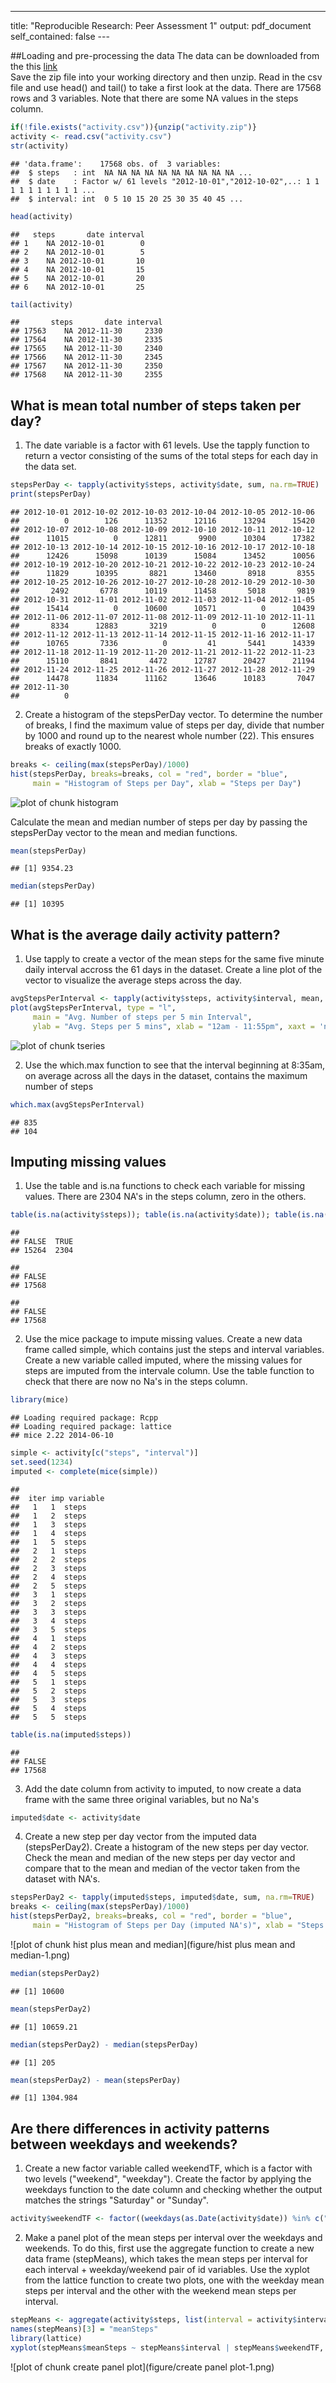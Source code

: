 ---
title: "Reproducible Research: Peer Assessment 1"
output: pdf_document
        self_contained: false
        ---

##Loading and pre-processing the data
The data can be downloaded from the this [link]("https://d396qusza40orc.cloudfront.net/repdata%2Fdata%2Factivity.zip")  
Save the zip file into your working directory and then unzip. Read in the csv file and use head() and tail() to take a first look at the data. There are 17568 rows and 3 variables. Note that there are some NA values in the steps column.


```r
if(!file.exists("activity.csv")){unzip("activity.zip")}
activity <- read.csv("activity.csv")
str(activity)
```

```
## 'data.frame':	17568 obs. of  3 variables:
##  $ steps   : int  NA NA NA NA NA NA NA NA NA NA ...
##  $ date    : Factor w/ 61 levels "2012-10-01","2012-10-02",..: 1 1 1 1 1 1 1 1 1 1 ...
##  $ interval: int  0 5 10 15 20 25 30 35 40 45 ...
```

```r
head(activity)
```

```
##   steps       date interval
## 1    NA 2012-10-01        0
## 2    NA 2012-10-01        5
## 3    NA 2012-10-01       10
## 4    NA 2012-10-01       15
## 5    NA 2012-10-01       20
## 6    NA 2012-10-01       25
```

```r
tail(activity)
```

```
##       steps       date interval
## 17563    NA 2012-11-30     2330
## 17564    NA 2012-11-30     2335
## 17565    NA 2012-11-30     2340
## 17566    NA 2012-11-30     2345
## 17567    NA 2012-11-30     2350
## 17568    NA 2012-11-30     2355
```

## What is mean total number of steps taken per day?
1. The date variable is a factor with 61 levels. Use the tapply function to return a vector consisting of the sums of the total steps for each day in the data set.

```r
stepsPerDay <- tapply(activity$steps, activity$date, sum, na.rm=TRUE)
print(stepsPerDay)
```

```
## 2012-10-01 2012-10-02 2012-10-03 2012-10-04 2012-10-05 2012-10-06 
##          0        126      11352      12116      13294      15420 
## 2012-10-07 2012-10-08 2012-10-09 2012-10-10 2012-10-11 2012-10-12 
##      11015          0      12811       9900      10304      17382 
## 2012-10-13 2012-10-14 2012-10-15 2012-10-16 2012-10-17 2012-10-18 
##      12426      15098      10139      15084      13452      10056 
## 2012-10-19 2012-10-20 2012-10-21 2012-10-22 2012-10-23 2012-10-24 
##      11829      10395       8821      13460       8918       8355 
## 2012-10-25 2012-10-26 2012-10-27 2012-10-28 2012-10-29 2012-10-30 
##       2492       6778      10119      11458       5018       9819 
## 2012-10-31 2012-11-01 2012-11-02 2012-11-03 2012-11-04 2012-11-05 
##      15414          0      10600      10571          0      10439 
## 2012-11-06 2012-11-07 2012-11-08 2012-11-09 2012-11-10 2012-11-11 
##       8334      12883       3219          0          0      12608 
## 2012-11-12 2012-11-13 2012-11-14 2012-11-15 2012-11-16 2012-11-17 
##      10765       7336          0         41       5441      14339 
## 2012-11-18 2012-11-19 2012-11-20 2012-11-21 2012-11-22 2012-11-23 
##      15110       8841       4472      12787      20427      21194 
## 2012-11-24 2012-11-25 2012-11-26 2012-11-27 2012-11-28 2012-11-29 
##      14478      11834      11162      13646      10183       7047 
## 2012-11-30 
##          0
```
2. Create a histogram of the stepsPerDay vector. To determine the number of breaks, I find the maximum value of steps per day, divide that number by 1000 and round up to the nearest whole number (22). This ensures breaks of exactly 1000.

```r
breaks <- ceiling(max(stepsPerDay)/1000)
hist(stepsPerDay, breaks=breaks, col = "red", border = "blue", 
     main = "Histogram of Steps per Day", xlab = "Steps per Day")
```

![plot of chunk histogram](figure/histogram-1.png) 

Calculate the mean and median number of steps per day by passing the stepsPerDay vector to the mean and median functions.

```r
mean(stepsPerDay)
```

```
## [1] 9354.23
```

```r
median(stepsPerDay)
```

```
## [1] 10395
```

## What is the average daily activity pattern?
1. Use tapply to create a vector of the mean steps for the same five minute daily interval accross the 61 days in the dataset. Create a line plot of the vector to visualize the average steps across the day.

```r
avgStepsPerInterval <- tapply(activity$steps, activity$interval, mean, na.rm=TRUE)
plot(avgStepsPerInterval, type = "l", 
     main = "Avg. Number of steps per 5 min Interval", 
     ylab = "Avg. Steps per 5 mins", xlab = "12am - 11:55pm", xaxt = 'n')
```

![plot of chunk tseries](figure/tseries-1.png) 
    
2. Use the which.max function to see that the interval beginning at 8:35am, on average across all the days in the dataset, contains the maximum number of steps

```r
which.max(avgStepsPerInterval)
```

```
## 835 
## 104
```

## Imputing missing values
1. Use the table and is.na functions to check each variable for missing values. There are 2304 NA's in the steps column, zero in the others.

```r
table(is.na(activity$steps)); table(is.na(activity$date)); table(is.na(activity$interval))
```

```
## 
## FALSE  TRUE 
## 15264  2304
```

```
## 
## FALSE 
## 17568
```

```
## 
## FALSE 
## 17568
```
2. Use the mice package to impute missing values. Create a new data frame called simple, which contains just the steps and interval variables. Create a new variable called imputed, where the missing values for steps are imputed from the intervale column. Use the table function to check that there are now no Na's in the steps column.

```r
library(mice)
```

```
## Loading required package: Rcpp
## Loading required package: lattice
## mice 2.22 2014-06-10
```

```r
simple <- activity[c("steps", "interval")]
set.seed(1234)
imputed <- complete(mice(simple))
```

```
## 
##  iter imp variable
##   1   1  steps
##   1   2  steps
##   1   3  steps
##   1   4  steps
##   1   5  steps
##   2   1  steps
##   2   2  steps
##   2   3  steps
##   2   4  steps
##   2   5  steps
##   3   1  steps
##   3   2  steps
##   3   3  steps
##   3   4  steps
##   3   5  steps
##   4   1  steps
##   4   2  steps
##   4   3  steps
##   4   4  steps
##   4   5  steps
##   5   1  steps
##   5   2  steps
##   5   3  steps
##   5   4  steps
##   5   5  steps
```

```r
table(is.na(imputed$steps))
```

```
## 
## FALSE 
## 17568
```
3. Add the date column from activity to imputed, to now create a data frame with the same three original variables, but no Na's

```r
imputed$date <- activity$date
```
4. Create a new step per day vector from the imputed data (stepsPerDay2). Create a histogram of the new steps per day vector. Check the mean and median of the new steps per day vector and compare that to the mean and median of the vector taken from the dataset with NA's.

```r
stepsPerDay2 <- tapply(imputed$steps, imputed$date, sum, na.rm=TRUE)
breaks <- ceiling(max(stepsPerDay)/1000)
hist(stepsPerDay2, breaks=breaks, col = "red", border = "blue", 
     main = "Histogram of Steps per Day (imputed NA's)", xlab = "Steps per Day")
```

![plot of chunk hist plus mean and median](figure/hist plus mean and median-1.png) 

```r
median(stepsPerDay2)
```

```
## [1] 10600
```

```r
mean(stepsPerDay2)
```

```
## [1] 10659.21
```

```r
median(stepsPerDay2) - median(stepsPerDay)
```

```
## [1] 205
```

```r
mean(stepsPerDay2) - mean(stepsPerDay)
```

```
## [1] 1304.984
```
## Are there differences in activity patterns between weekdays and weekends?
1. Create a new factor variable called weekendTF, which is a factor with two levels ("weekend", "weekday"). Create the factor by applying the weekdays function to the date column and checking whether the output matches the strings "Saturday" or "Sunday".

```r
activity$weekendTF <- factor((weekdays(as.Date(activity$date)) %in% c("Saturday", "Sunday")), levels=c(TRUE, FALSE), labels=c("weekend", "weekday"))
```
2. Make a panel plot of the mean steps per interval over the weekdays and weekends. To do this, first use the aggregate function to create a new data frame (stepMeans), which takes the mean steps per interval for each interval + weekday/weekend pair of id variables. Use the xyplot from the lattice function to create two plots, one with the weekday mean steps per interval and the other with the weekend mean steps per interval.

```r
stepMeans <- aggregate(activity$steps, list(interval = activity$interval, weekendTF = activity$weekendTF), FUN = "mean", na.rm=TRUE)
names(stepMeans)[3] = "meanSteps"
library(lattice)
xyplot(stepMeans$meanSteps ~ stepMeans$interval | stepMeans$weekendTF, layout = c(1, 2), type = "l", xlab = "interval", ylab = "Number of steps")
```

![plot of chunk create panel plot](figure/create panel plot-1.png) 
